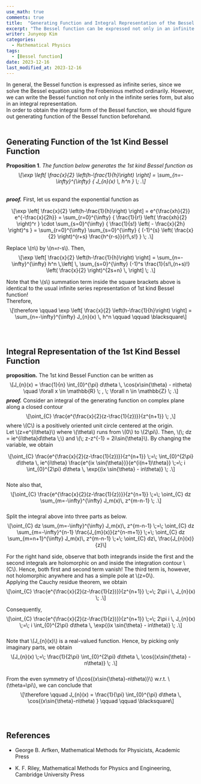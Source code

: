 ```yaml
---
use_math: true
comments: true
title:  "Generating Function and Integral Representation of the Bessel Function"
excerpt: "The Bessel function can be expressed not only in an infinite series form, but also in an integral from."
writer: Junyeop Kim
categories:
  - Mathematical Physics
tags:
  - [Bessel function]
date: 2023-12-16
last_modified_at: 2023-12-16
---
```

<head>
<script type="text/javascript" async
  src="https://cdnjs.cloudflare.com/ajax/libs/mathjax/2.7.4/MathJax.js?config=TeX-MML-AM_CHTML">
</script>
<head/>

<body>
<p>In general, the Bessel function is expressed as infinite series,
since we solve the Bessel equation using the Frobenious method
ordinarily. However, we can write the Bessel function not only in the
infinite series form, but also in an integral representation.<br />
In order to obtain the integral form of the Bessel function, we should
figure out generating function of the Bessel function beforehand.<br />
<br />
</p>
<h2 class="unnumbered"
id="generating-function-of-the-1st-kind-bessel-function">Generating
Function of the 1st Kind Bessel Function</h2>
<div class="theorem">
<p><strong>Proposition 1</strong>. <em>The function below generates the
1st kind Bessel function as <span class="math display">\[\exp \left[
\frac{x}{2} \left(h-\frac{1}{h}\right) \right] =
\sum_{n=-\infty}^{\infty} { J_{n}(x) \, h^n } \; .\]</span></em></p>
</div>
<p><br />
<strong><em>proof.</em></strong> First, let us expand the exponential
function as</p>
<p><span class="math display">\[\exp \left[ \frac{x}{2}
\left(h-\frac{1}{h}\right) \right] = e^{\frac{xh}{2}} e^{-\frac{x}{2h}}
= \sum_{r=0}^{\infty} { \frac{1}{r!} \left( \frac{xh}{2} \right)^r }
\cdot \sum_{s=0}^{\infty} { \frac{1}{s!} \left( - \frac{x}{2h} \right)^s
} = \sum_{r=0}^{\infty} \sum_{s=0}^{\infty} { (-1)^{s} \left(
\frac{x}{2} \right)^{r+s} \frac{h^{r-s}}{r!\,s!} } \; .\]</span></p>
<p>Replace <span class="math inline">\(n\)</span> by <span
class="math inline">\(n=r-s\)</span>. Then, <span
class="math display">\[\exp \left[ \frac{x}{2}
\left(h-\frac{1}{h}\right) \right] = \sum_{n=-\infty}^{\infty} h^n
\,\left[ \, \sum_{s=0}^{\infty} (-1)^s \frac{1}{s!\,(n+s)!} \left(
\frac{x}{2} \right)^{2s+n} \, \right] \; .\]</span></p>
<p>Note that the <span class="math inline">\(s\)</span> summation term
inside the square brackets above is identical to the usual infinite
series representation of 1st kind Bessel function!<br />
Therefore, <span class="math display">\[\therefore \qquad \exp \left[
\frac{x}{2} \left(h-\frac{1}{h}\right) \right] =
\sum_{n=-\infty}^{\infty} J_{n}(x) \, h^n \qquad \qquad
\blacksquare\]</span><br />
<br />
</p>
<h2 class="unnumbered"
id="integral-representation-of-the-1st-kind-bessel-function">Integral
Representation of the 1st Kind Bessel Function</h2>
<p><strong>proposition.</strong> The 1st kind Bessel Function can be
written as <span class="math display">\[J_{n}(x) = \frac{1}{n}
\int_{0}^{\pi} d\theta \, \cos(x\sin{\theta} - n\theta)  \quad \forall x
\in \mathbb{R} \; , \; \forall n \in \mathbb{Z} \; .\]</span>
<strong><em>proof.</em></strong> Consider an integral of the generating
function on complex plane along a closed contour <span
class="math display">\[\oint_{C}
\frac{e^{\frac{x}{2}(z-\frac{1}{z})}}{z^{n+1}} \; ,\]</span> where <span
class="math inline">\(C\)</span> is a positively oriented unit circle
centered at the origin.<br />
Let <span class="math inline">\(z=e^{i\theta}\)</span> where <span
class="math inline">\(\theta\)</span> runs from <span
class="math inline">\(0\)</span> to <span
class="math inline">\(2\pi\)</span>. Then, <span
class="math inline">\(\;  dz = ie^{i\theta}d\theta  \;\)</span> and
<span class="math inline">\(\;  z-z^{-1} = 2i\sin{\theta}\)</span>. By
changing the variable, we obtain</p>
<p><span class="math display">\[\oint_{C}
\frac{e^{\frac{x}{2}(z-\frac{1}{z})}}{z^{n+1}} \;=\; \int_{0}^{2\pi}
d\theta \, ie^{i\theta} \frac{e^{ix \sin{\theta}}}{e^{i(n+1)\theta}}
\;=\; i \int_{0}^{2\pi} d\theta \, \exp{(ix \sin{\theta} - in\theta)} \;
.\]</span><br />
Note also that, <span class="math display">\[\oint_{C}
\frac{e^{\frac{x}{2}(z-\frac{1}{z})}}{z^{n+1}} \;=\; \oint_{C} dz
\sum_{m=-\infty}^{\infty} J_m(x)\, z^{m-n-1} \; .\]</span><br />
Split the integral above into three parts as below. <span
class="math display">\[\oint_{C} dz \sum_{m=-\infty}^{\infty} J_m(x)\,
z^{m-n-1} \;=\; \oint_{C} dz \sum_{m=-\infty}^{n-1}
\frac{J_{m}(x)}{z^{n-m+1}}  \;+\; \oint_{C} dz \sum_{m=n+1}^{\infty}
J_m(x)\, z^{m-n-1}  \;+\; \oint_{C} dz\, \frac{J_{n}(x)}{z}\]</span></p>
<p>For the right hand side, observe that both integrands inside the
first and the second integrals are holomorphic on and inside the
integration contour <span class="math inline">\(C\)</span>. Hence, both
first and second term vanish! The third term is, however, not
holomorphic anywhere and has a simple pole at <span
class="math inline">\(z=0\)</span>.<br />
Applying the Cauchy residue theorem, we obtain <span
class="math display">\[\oint_{C}
\frac{e^{\frac{x}{2}(z-\frac{1}{z})}}{z^{n+1}} \;=\; 2\pi i \, J_{n}(x)
\; .\]</span></p>
<p>Consequently, <span class="math display">\[\oint_{C}
\frac{e^{\frac{x}{2}(z-\frac{1}{z})}}{z^{n+1}} \;=\; 2\pi i \, J_{n}(x)
\;=\; i \int_{0}^{2\pi} d\theta \, \exp{(ix \sin{\theta} - in\theta)} \;
.\]</span><br />
Note that <span class="math inline">\(J_{n}(x)\)</span> is a real-valued
function. Hence, by picking only imaginary parts, we obtain <span
class="math display">\[J_{n}(x) \;=\; \frac{1}{2\pi} \int_{0}^{2\pi}
d\theta \, \cos{(x\sin{\theta} - n\theta)} \; .\]</span><br />
From the even symmetry of <span
class="math inline">\(\cos{(x\sin{\theta}-n\theta)}\)</span> w.r.t.
<span class="math inline">\(\theta=\pi\)</span>, we can conclude that
<span class="math display">\[\therefore \qquad J_{n}(x) = \frac{1}{\pi}
\int_{0}^{\pi} d\theta \, \cos{(x\sin{\theta}-n\theta) } \qquad \qquad
\blacksquare\]</span><br />
<br />
</p>
<h2 class="unnumbered" id="references">References</h2>
<ul>
<li><p>George B. Arfken, Mathematical Methods for Physicists, Academic
Press</p></li>
<li><p>K. F. Riley, Mathematical Methods for Physics and Engineering,
Cambridge University Press</p></li>
</ul>  
</body>



